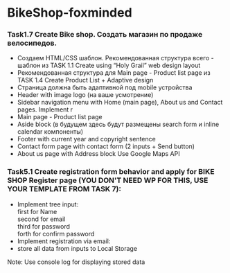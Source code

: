 # BikeShop-foxminded
### Task1.7 Create Bike shop. Создать магазин по продаже велосипедов.
- Создаем HTML/CSS шаблон. Рекомендованная структура всего - шаблон из TASK 1.1 Create using “Holy Grail” web design layout
- Рекомендованная структура для Main page - Product list page из TASK 1.4 Create Product List + Adaptive design
- Страница должна быть адаптивной под mobile устройства
- Header with image logo (на ваше усмотрение)
- Sidebar navigation menu with Home (main page), About us and Contact pages. Implement r
- Main page - Product list page
- Aside block (в будущем здесь будут размещены search form и inline calendar компоненты)
- Footer with current year and copyright sentence
- Contact form page with contact form (2 inputs + Send button)
- About us page with Address block Use Google Maps API

### Task5.1 Create registration form behavior and apply for BIKE SHOP Register page (YOU DON'T NEED WP FOR THIS, USE YOUR TEMPLATE FROM TASK 7):
- Implement tree input:  
 first for Name  
 second for email  
 third for password  
 forth for confirm password
- Implement registration via email:
- store all data from inputs to Local Storage  
  
 Note: Use console log for displaying stored data
